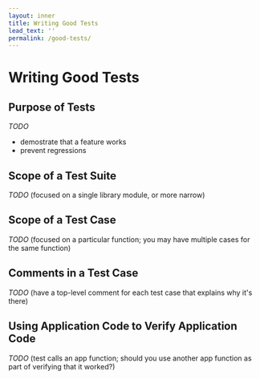 ```yaml
---
layout: inner
title: Writing Good Tests
lead_text: ''
permalink: /good-tests/
---
```


# Writing Good Tests

## Purpose of Tests
*TODO*
- demostrate that a feature works
- prevent regressions

## Scope of a Test Suite
*TODO*
(focused on a single library module, or more narrow)

## Scope of a Test Case
*TODO*
(focused on a particular function; you may have multiple cases for the same function)

## Comments in a Test Case
*TODO*
(have a top-level comment for each test case that explains why it's there)

## Using Application Code to Verify Application Code
*TODO*
(test calls an app function; should you use another app function as part of verifying that it worked?)
